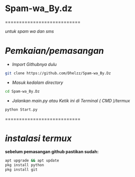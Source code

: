 # Spam-wa_By.dz
===========================

*untuk spam wa dan sms*
# *Pemkaian/pemasangan*
- *Import Githubnya dulu*
```bash
git clone https://github.com/Dhelzz/Spam-wa_By.Dz
```
- *Masuk kedalam directory*
```sh
cd Spam-wa_By.Dz
```
- *Jalankan main.py atau Ketik ini di Terminal ( CMD )/termux*
```bash
python Start.py
```
===========================
# *instalasi termux*
**sebelum pemasangan github pastikan sudah:**
```sh
apt upgrade && apt update
pkg install python
pkg install git
```
